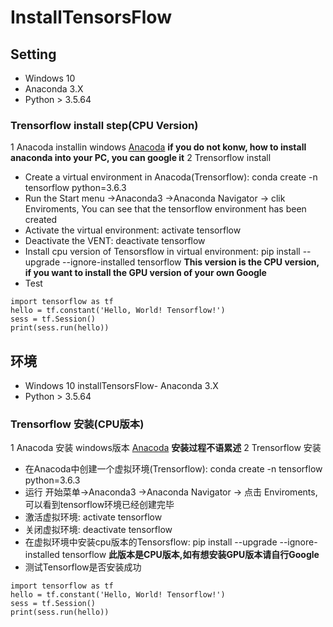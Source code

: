 # InstallTensorsFlow
## Setting
- Windows 10
- Anaconda 3.X
- Python > 3.5.64

### Trensorflow install step(CPU Version)
1 Anacoda installin windows [Anacoda](https://www.anaconda.com/download/) **if you do not konw, how to install anaconda into your PC, you can google it**
2 Trensorflow install
  - Create a virtual environment in Anacoda(Trensorflow): conda create -n tensorflow python=3.6.3
  - Run the Start menu ->Anaconda3 ->Anaconda Navigator -> clik Enviroments, You can see that the tensorflow environment has been created
  - Activate the virtual environment: activate tensorflow
  - Deactivate the VENT: deactivate tensorflow
  - Install cpu version of Tensorsflow in virtual environment: pip install --upgrade --ignore-installed tensorflow
  **This version is the CPU version, if you want to install the GPU version of your own Google**
  - Test
   ``` 
  import tensorflow as tf
  hello = tf.constant('Hello, World! Tensorflow!')
  sess = tf.Session()
  print(sess.run(hello))
   ``` 



## 环境
- Windows 10
installTensorsFlow- Anaconda 3.X
- Python > 3.5.64

### Trensorflow 安装(CPU版本)
1 Anacoda 安装 windows版本 [Anacoda](https://www.anaconda.com/download/) **安装过程不语累述**
2 Trensorflow 安装
  - 在Anacoda中创建一个虚拟环境(Trensorflow): conda create -n tensorflow python=3.6.3
  - 运行 开始菜单->Anaconda3 ->Anaconda Navigator -> 点击 Enviroments, 可以看到tensorflow环境已经创建完毕
  - 激活虚拟环境: activate tensorflow
  - 关闭虚拟环境: deactivate tensorflow
  - 在虚拟环境中安装cpu版本的Tensorsflow: pip install --upgrade --ignore-installed tensorflow
  **此版本是CPU版本,如有想安装GPU版本请自行Google**
  - 测试Tensorflow是否安装成功
   ``` 
  import tensorflow as tf
  hello = tf.constant('Hello, World! Tensorflow!')
  sess = tf.Session()
  print(sess.run(hello))
   ``` 
